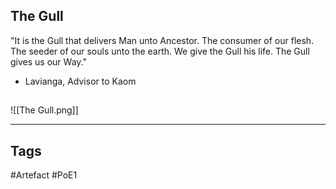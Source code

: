 ## The Gull
"It is the Gull that delivers Man unto Ancestor.
The consumer of our flesh. The seeder of our
souls unto the earth. We give the Gull his life.
The Gull gives us our Way."
- Lavianga, Advisor to Kaom
##
![[The Gull.png]]

---
## Tags
#Artefact
#PoE1